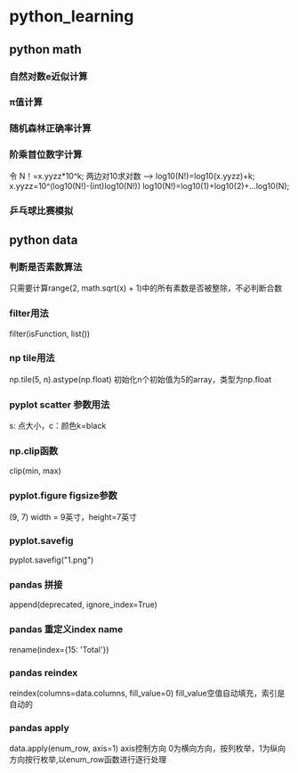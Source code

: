 # python_learning
## python math
### 自然对数e近似计算
### π值计算
### 随机森林正确率计算
### 阶乘首位数字计算
令 N！=x.yyzz*10^k;
两边对10求对数 —> log10(N!)=log10(x.yyzz)+k;
x.yyzz=10^(log10(N!)-(int)log10(N!))
log10(N!)=log10(1)+log10(2)+...log10(N);
### 乒乓球比赛模拟

## python data
### 判断是否素数算法
只需要计算range(2, math.sqrt(x) + 1)中的所有素数是否被整除，不必判断合数
### filter用法
filter(isFunction, list())
### np tile用法
np.tile(5, n).astype(np.float)  初始化n个初始值为5的array，类型为np.float
### pyplot scatter 参数用法
s: 点大小，c：颜色k=black
### np.clip函数
clip(min, max)
### pyplot.figure figsize参数
(9, 7) width = 9英寸，height=7英寸
### pyplot.savefig
pyplot.savefig("1.png")
### pandas 拼接
append(deprecated, ignore_index=True)
### pandas 重定义index name
rename(index={15: 'Total'})
### pandas reindex
reindex(columns=data.columns, fill_value=0) fill_value空值自动填充，索引是自动的
### pandas apply
data.apply(enum_row, axis=1) axis控制方向 0为横向方向，按列枚举，1为纵向方向按行枚举,以enum_row函数进行逐行处理



